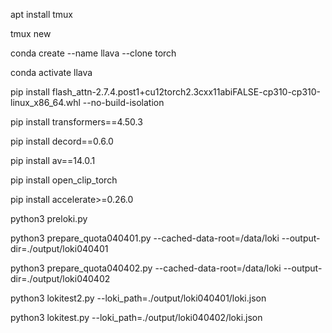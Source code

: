 apt install tmux

tmux new

conda create --name llava --clone torch

conda activate llava

pip install flash_attn-2.7.4.post1+cu12torch2.3cxx11abiFALSE-cp310-cp310-linux_x86_64.whl --no-build-isolation

pip install transformers==4.50.3

pip install decord==0.6.0

pip install av==14.0.1

pip install open_clip_torch

pip install accelerate>=0.26.0



python3 preloki.py

python3 prepare_quota040401.py --cached-data-root=/data/loki --output-dir=./output/loki040401


python3 prepare_quota040402.py --cached-data-root=/data/loki --output-dir=./output/loki040402

python3 lokitest2.py --loki_path=./output/loki040401/loki.json

python3 lokitest.py --loki_path=./output/loki040402/loki.json


